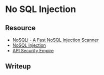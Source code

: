 # No SQL Injection

## Resource
- [NoSQLi - A Fast NoSQL Injection Scanner](https://nullsweep.com/nosqli-a-fast-nosql-injection-framework/)
- [NoSQL injection](https://book.hacktricks.xyz/pentesting-web/nosql-injection)
- [API Security Empire](https://github.com/Cyber-Guy1/API-SecurityEmpire)

## Writeup
